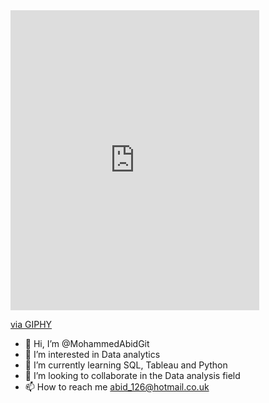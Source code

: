 <iframe src="https://giphy.com/embed/OhkMiKX0uMmLC" width="398" height="480" frameBorder="0" class="giphy-embed" allowFullScreen></iframe><p><a href="https://giphy.com/gifs/watch-apple-alle-OhkMiKX0uMmLC">via GIPHY</a></p>

- 👋 Hi, I’m @MohammedAbidGit
- 👀 I’m interested in Data analytics
- 🌱 I’m currently learning SQL, Tableau and Python
- 💞️ I’m looking to collaborate in the Data analysis field
- 📫 How to reach me abid_126@hotmail.co.uk

<!---
MohammedAbidGit/MohammedAbidGit is a ✨ special ✨ repository because its `README.md` (this file) appears on your GitHub profile.
You can click the Preview link to take a look at your changes.
--->
